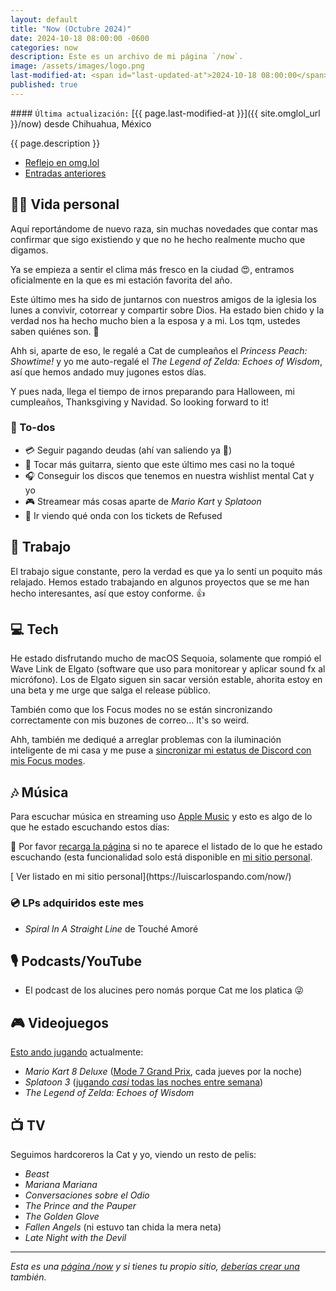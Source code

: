 ```yaml
---
layout: default
title: "Now (Octubre 2024)"
date: 2024-10-18 08:00:00 -0600
categories: now
description: Este es un archivo de mi página `/now`.
image: /assets/images/logo.png
last-modified-at: <span id="last-updated-at">2024-10-18 08:00:00</span>
published: true
---
```


<div class="card last-updated my-3 text-center">
<div class="card-body rounded">
#### <code>Última actualización:</code> [{{ page.last-modified-at }}]({{ site.omglol_url }}/now) desde Chihuahua, México
</div>
</div>

<p class="text-center">{{ page.description }}</p>

<div class="text-center">
<ul class="list-inline">
<li class="list-inline-item">
<a class="btn btn-primary btn-sm" href="{{ site.omglol_url }}/now" rel="alternate">
<i class="fa-solid fa-heart"></i> Reflejo en omg.lol
</a>
</li>
<li class="list-inline-item">
<a class="btn btn-primary btn-sm" href="{{ site.url }}/category/now/">
<i class="fa-solid fa-list-ul"></i> Entradas anteriores
</a>
</li>
</ul>
</div>

## 👦🏻 Vida personal
Aquí reportándome de nuevo raza, sin muchas novedades que contar mas confirmar que sigo existiendo y que no he hecho realmente mucho que digamos.

Ya se empieza a sentir el clima más fresco en la ciudad 😍, entramos oficialmente en la que es mi estación favorita del año.

Este último mes ha sido de juntarnos con nuestros amigos de la iglesia los lunes a convivir, cotorrear y compartir sobre Dios. Ha estado bien chido y la verdad nos ha hecho mucho bien a la esposa y a mi. Los tqm, ustedes saben quiénes son. 🫰

Ahh si, aparte de eso, le regalé a Cat de cumpleaños el *Princess Peach: Showtime!* y yo me auto-regalé el *The Legend of Zelda: Echoes of Wisdom*, así que hemos andado muy jugones estos días.

Y pues nada, llega el tiempo de irnos preparando para Halloween, mi cumpleaños, Thanksgiving y Navidad. So looking forward to it!

### 📝 To-dos
- 💳 Seguir pagando deudas (ahí van saliendo ya 🙏)
- 🎸 Tocar más guitarra, siento que este último mes casi no la toqué
- 🎧 Conseguir los discos que tenemos en nuestra wishlist mental Cat y yo
- 🎮 Streamear más cosas aparte de *Mario Kart* y *Splatoon*
- 🎫 Ir viendo qué onda con los tickets de Refused

## 💼 Trabajo
El trabajo sigue constante, pero la verdad es que ya lo sentí un poquito más relajado. Hemos estado trabajando en algunos proyectos que se me han hecho interesantes, así que estoy conforme. 👍

## 💻 Tech
He estado disfrutando mucho de macOS Sequoia, solamente que rompió el Wave Link de Elgato (software que uso para monitorear y aplicar sound fx al micrófono). Los de Elgato siguen sin sacar versión estable, ahorita estoy en una beta y me urge que salga el release público.

También como que los Focus modes no se están sincronizando correctamente con mis buzones de correo... It's so weird.

Ahh, también me dediqué a arreglar problemas con la iluminación inteligente de mi casa y me puse a [sincronizar mi estatus de Discord con mis Focus modes](https://blog.luiscarlospando.com/personal/2024/10/sincronizar-estatus-en-discord-con-focus-modes-de-ios-macos/).

## 🎶 Música
Para escuchar música en streaming uso [Apple Music](https://music.apple.com/profile/luiscarlospando) y esto es algo de lo que he estado escuchando estos días:

<ul id="lastfm-top-artists"></ul>

🔄 Por favor <a href="javascript:void(0)" onclick="location.reload(); return false;">recarga la página</a> si no te aparece el listado de lo que he estado escuchando (esta funcionalidad solo está disponible en [mi sitio personal](https://luiscarlospando.com/now/).

<span class="omg-lol-now-page-element">
[<i class="fa-solid fa-up-right-from-square"></i> Ver listado en mi sitio personal](https://luiscarlospando.com/now/)
</span>

### 💿 LPs adquiridos este mes
- *Spiral In A Straight Line* de Touché Amoré

## 🎙 Podcasts/YouTube
- El podcast de los alucines pero nomás porque Cat me los platica 😜

## 🎮 Videojuegos
[Esto ando jugando](https://luiscarlospando.com/games) actualmente:

- *Mario Kart 8 Deluxe* ([Mode 7 Grand Prix](https://luiscarlospando.com/games/mario-kart/), cada jueves por la noche)
- *Splatoon 3* ([jugando *casi* todas las noches entre semana](https://luiscarlospando.com/games/splatoon/))
- *The Legend of Zelda: Echoes of Wisdom*

## 📺 TV
Seguimos hardcoreros la Cat y yo, viendo un resto de pelis:
- *Beast*
- *Mariana Mariana*
- *Conversaciones sobre el Odio*
- *The Prince and the Pauper*
- *The Golden Glove*
- *Fallen Angels* (ni estuvo tan chida la mera neta)
- *Late Night with the Devil*

---

*Esta es una [página /now](https://nownownow.com/about) y si tienes tu propio sitio, [deberías crear una](https://nownownow.com/about) también.*
